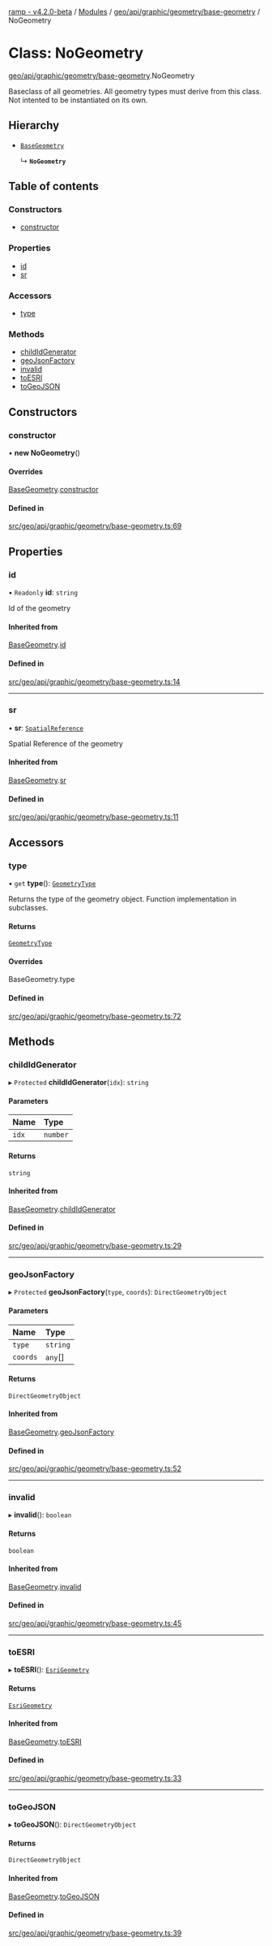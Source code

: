 [ramp - v4.2.0-beta](../README.md) / [Modules](../modules.md) / [geo/api/graphic/geometry/base-geometry](../modules/geo_api_graphic_geometry_base_geometry.md) / NoGeometry

# Class: NoGeometry

[geo/api/graphic/geometry/base-geometry](../modules/geo_api_graphic_geometry_base_geometry.md).NoGeometry

Baseclass of all geometries. All geometry types must derive from this class. Not intented to be instantiated on its own.

## Hierarchy

- [`BaseGeometry`](geo_api_graphic_geometry_base_geometry.BaseGeometry.md)

  ↳ **`NoGeometry`**

## Table of contents

### Constructors

- [constructor](geo_api_graphic_geometry_base_geometry.NoGeometry.md#constructor)

### Properties

- [id](geo_api_graphic_geometry_base_geometry.NoGeometry.md#id)
- [sr](geo_api_graphic_geometry_base_geometry.NoGeometry.md#sr)

### Accessors

- [type](geo_api_graphic_geometry_base_geometry.NoGeometry.md#type)

### Methods

- [childIdGenerator](geo_api_graphic_geometry_base_geometry.NoGeometry.md#childidgenerator)
- [geoJsonFactory](geo_api_graphic_geometry_base_geometry.NoGeometry.md#geojsonfactory)
- [invalid](geo_api_graphic_geometry_base_geometry.NoGeometry.md#invalid)
- [toESRI](geo_api_graphic_geometry_base_geometry.NoGeometry.md#toesri)
- [toGeoJSON](geo_api_graphic_geometry_base_geometry.NoGeometry.md#togeojson)

## Constructors

### constructor

• **new NoGeometry**()

#### Overrides

[BaseGeometry](geo_api_graphic_geometry_base_geometry.BaseGeometry.md).[constructor](geo_api_graphic_geometry_base_geometry.BaseGeometry.md#constructor)

#### Defined in

[src/geo/api/graphic/geometry/base-geometry.ts:69](https://github.com/sharvenp/ramp4-docs/blob/c6cdb39/src/geo/api/graphic/geometry/base-geometry.ts#L69)

## Properties

### id

• `Readonly` **id**: `string`

Id of the geometry

#### Inherited from

[BaseGeometry](geo_api_graphic_geometry_base_geometry.BaseGeometry.md).[id](geo_api_graphic_geometry_base_geometry.BaseGeometry.md#id)

#### Defined in

[src/geo/api/graphic/geometry/base-geometry.ts:14](https://github.com/sharvenp/ramp4-docs/blob/c6cdb39/src/geo/api/graphic/geometry/base-geometry.ts#L14)

___

### sr

• **sr**: [`SpatialReference`](geo_api_graphic_geometry_spatial_reference.SpatialReference.md)

Spatial Reference of the geometry

#### Inherited from

[BaseGeometry](geo_api_graphic_geometry_base_geometry.BaseGeometry.md).[sr](geo_api_graphic_geometry_base_geometry.BaseGeometry.md#sr)

#### Defined in

[src/geo/api/graphic/geometry/base-geometry.ts:11](https://github.com/sharvenp/ramp4-docs/blob/c6cdb39/src/geo/api/graphic/geometry/base-geometry.ts#L11)

## Accessors

### type

• `get` **type**(): [`GeometryType`](../enums/geo_api_geo_defs.GeometryType.md)

Returns the type of the geometry object.
Function implementation in subclasses.

#### Returns

[`GeometryType`](../enums/geo_api_geo_defs.GeometryType.md)

#### Overrides

BaseGeometry.type

#### Defined in

[src/geo/api/graphic/geometry/base-geometry.ts:72](https://github.com/sharvenp/ramp4-docs/blob/c6cdb39/src/geo/api/graphic/geometry/base-geometry.ts#L72)

## Methods

### childIdGenerator

▸ `Protected` **childIdGenerator**(`idx`): `string`

#### Parameters

| Name | Type |
| :------ | :------ |
| `idx` | `number` |

#### Returns

`string`

#### Inherited from

[BaseGeometry](geo_api_graphic_geometry_base_geometry.BaseGeometry.md).[childIdGenerator](geo_api_graphic_geometry_base_geometry.BaseGeometry.md#childidgenerator)

#### Defined in

[src/geo/api/graphic/geometry/base-geometry.ts:29](https://github.com/sharvenp/ramp4-docs/blob/c6cdb39/src/geo/api/graphic/geometry/base-geometry.ts#L29)

___

### geoJsonFactory

▸ `Protected` **geoJsonFactory**(`type`, `coords`): `DirectGeometryObject`

#### Parameters

| Name | Type |
| :------ | :------ |
| `type` | `string` |
| `coords` | `any`[] |

#### Returns

`DirectGeometryObject`

#### Inherited from

[BaseGeometry](geo_api_graphic_geometry_base_geometry.BaseGeometry.md).[geoJsonFactory](geo_api_graphic_geometry_base_geometry.BaseGeometry.md#geojsonfactory)

#### Defined in

[src/geo/api/graphic/geometry/base-geometry.ts:52](https://github.com/sharvenp/ramp4-docs/blob/c6cdb39/src/geo/api/graphic/geometry/base-geometry.ts#L52)

___

### invalid

▸ **invalid**(): `boolean`

#### Returns

`boolean`

#### Inherited from

[BaseGeometry](geo_api_graphic_geometry_base_geometry.BaseGeometry.md).[invalid](geo_api_graphic_geometry_base_geometry.BaseGeometry.md#invalid)

#### Defined in

[src/geo/api/graphic/geometry/base-geometry.ts:45](https://github.com/sharvenp/ramp4-docs/blob/c6cdb39/src/geo/api/graphic/geometry/base-geometry.ts#L45)

___

### toESRI

▸ **toESRI**(): [`EsriGeometry`](geo_esri.EsriGeometry.md)

#### Returns

[`EsriGeometry`](geo_esri.EsriGeometry.md)

#### Inherited from

[BaseGeometry](geo_api_graphic_geometry_base_geometry.BaseGeometry.md).[toESRI](geo_api_graphic_geometry_base_geometry.BaseGeometry.md#toesri)

#### Defined in

[src/geo/api/graphic/geometry/base-geometry.ts:33](https://github.com/sharvenp/ramp4-docs/blob/c6cdb39/src/geo/api/graphic/geometry/base-geometry.ts#L33)

___

### toGeoJSON

▸ **toGeoJSON**(): `DirectGeometryObject`

#### Returns

`DirectGeometryObject`

#### Inherited from

[BaseGeometry](geo_api_graphic_geometry_base_geometry.BaseGeometry.md).[toGeoJSON](geo_api_graphic_geometry_base_geometry.BaseGeometry.md#togeojson)

#### Defined in

[src/geo/api/graphic/geometry/base-geometry.ts:39](https://github.com/sharvenp/ramp4-docs/blob/c6cdb39/src/geo/api/graphic/geometry/base-geometry.ts#L39)
